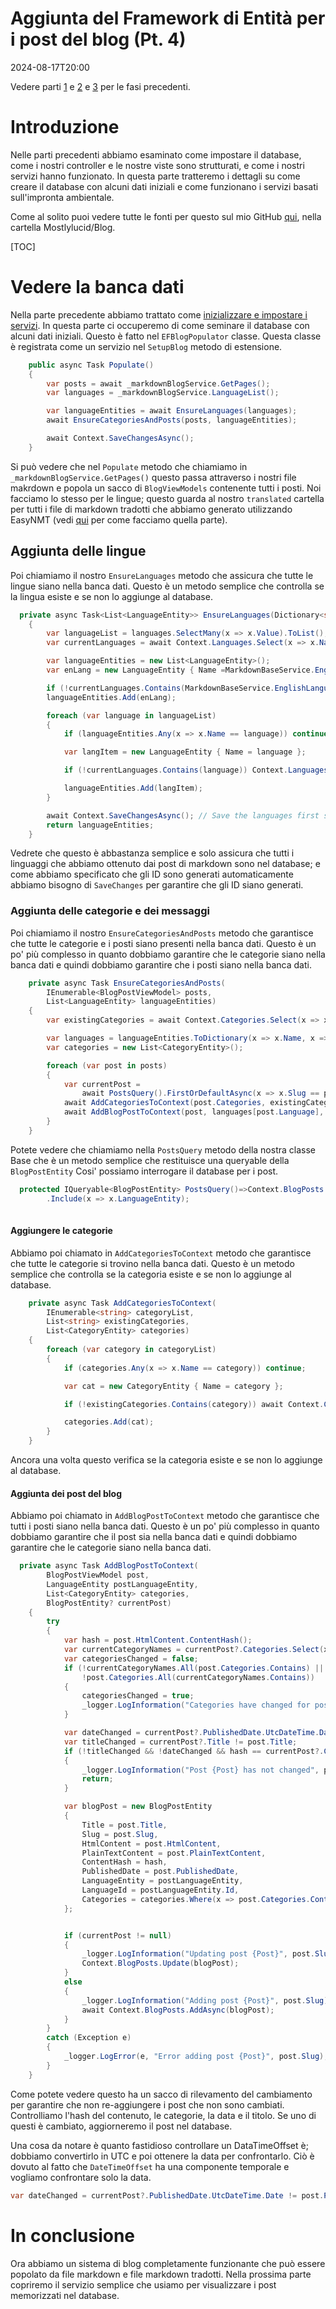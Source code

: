 # Aggiunta del Framework di Entità per i post del blog (Pt. 4)

<!--category-- ASP.NET, Entity Framework -->
<datetime class="hidden">2024-08-17T20:00</datetime>

Vedere parti [1](/blog/addingentityframeworkforblogpostspt1) e [2](/blog/addingentityframeworkforblogpostspt2) e [3](/blog/addingentityframeworkforblogpostspt3) per le fasi precedenti.

# Introduzione

Nelle parti precedenti abbiamo esaminato come impostare il database, come i nostri controller e le nostre viste sono strutturati, e come i nostri servizi hanno funzionato. In questa parte tratteremo i dettagli su come creare il database con alcuni dati iniziali e come funzionano i servizi basati sull'impronta ambientale.

Come al solito puoi vedere tutte le fonti per questo sul mio GitHub [qui](https://github.com/scottgal/mostlylucidweb/tree/main/Mostlylucid/Blog), nella cartella Mostlylucid/Blog.

[TOC]

# Vedere la banca dati

Nella parte precedente abbiamo trattato come [inizializzare e impostare i servizi](/blog/addingentityframeworkforblogpostspt2#setup). In questa parte ci occuperemo di come seminare il database con alcuni dati iniziali. Questo è fatto nel `EFBlogPopulator` classe. Questa classe è registrata come un servizio nel `SetupBlog` metodo di estensione.

```csharp
    public async Task Populate()
    {
        var posts = await _markdownBlogService.GetPages();
        var languages = _markdownBlogService.LanguageList();

        var languageEntities = await EnsureLanguages(languages);
        await EnsureCategoriesAndPosts(posts, languageEntities);

        await Context.SaveChangesAsync();
    }
```

Si può vedere che nel `Populate` metodo che chiamiamo in `_markdownBlogService.GetPages()` questo passa attraverso i nostri file makrdown e popola un sacco di `BlogViewModels` contenente tutti i posti.
Noi facciamo lo stesso per le lingue; questo guarda al nostro `translated` cartella per tutti i file di markdown tradotti che abbiamo generato utilizzando EasyNMT (vedi [qui](/blog/autotranslatingmarkdownfiles) per come facciamo quella parte).

## Aggiunta delle lingue

Poi chiamiamo il nostro `EnsureLanguages` metodo che assicura che tutte le lingue siano nella banca dati. Questo è un metodo semplice che controlla se la lingua esiste e se non lo aggiunge al database.

```csharp
  private async Task<List<LanguageEntity>> EnsureLanguages(Dictionary<string, List<string>> languages)
    {
        var languageList = languages.SelectMany(x => x.Value).ToList();
        var currentLanguages = await Context.Languages.Select(x => x.Name).ToListAsync();

        var languageEntities = new List<LanguageEntity>();
        var enLang = new LanguageEntity { Name =MarkdownBaseService.EnglishLanguage };

        if (!currentLanguages.Contains(MarkdownBaseService.EnglishLanguage)) Context.Languages.Add(enLang);
        languageEntities.Add(enLang);

        foreach (var language in languageList)
        {
            if (languageEntities.Any(x => x.Name == language)) continue;

            var langItem = new LanguageEntity { Name = language };

            if (!currentLanguages.Contains(language)) Context.Languages.Add(langItem);

            languageEntities.Add(langItem);
        }

        await Context.SaveChangesAsync(); // Save the languages first so we can reference them in the blog posts
        return languageEntities;
    }
```

Vedrete che questo è abbastanza semplice e solo assicura che tutti i linguaggi che abbiamo ottenuto dai post di markdown sono nel database; e come abbiamo specificato che gli ID sono generati automaticamente abbiamo bisogno di `SaveChanges` per garantire che gli ID siano generati.

### Aggiunta delle categorie e dei messaggi

Poi chiamiamo il nostro `EnsureCategoriesAndPosts` metodo che garantisce che tutte le categorie e i posti siano presenti nella banca dati. Questo è un po' più complesso in quanto dobbiamo garantire che le categorie siano nella banca dati e quindi dobbiamo garantire che i posti siano nella banca dati.

```csharp
    private async Task EnsureCategoriesAndPosts(
        IEnumerable<BlogPostViewModel> posts,
        List<LanguageEntity> languageEntities)
    {
        var existingCategories = await Context.Categories.Select(x => x.Name).ToListAsync();

        var languages = languageEntities.ToDictionary(x => x.Name, x => x);
        var categories = new List<CategoryEntity>();

        foreach (var post in posts)
        {
            var currentPost =
                await PostsQuery().FirstOrDefaultAsync(x => x.Slug == post.Slug && x.LanguageEntity.Name == post.Language);
            await AddCategoriesToContext(post.Categories, existingCategories, categories);
            await AddBlogPostToContext(post, languages[post.Language], categories, currentPost);
        }
    }
```

Potete vedere che chiamiamo nella `PostsQuery` metodo della nostra classe Base che è un metodo semplice che restituisce una queryable della `BlogPostEntity` Cosi' possiamo interrogare il database per i post.

```csharp
  protected IQueryable<BlogPostEntity> PostsQuery()=>Context.BlogPosts.Include(x => x.Categories)
        .Include(x => x.LanguageEntity);
   
```

#### Aggiungere le categorie

Abbiamo poi chiamato in `AddCategoriesToContext` metodo che garantisce che tutte le categorie si trovino nella banca dati. Questo è un metodo semplice che controlla se la categoria esiste e se non lo aggiunge al database.

```csharp
    private async Task AddCategoriesToContext(
        IEnumerable<string> categoryList,
        List<string> existingCategories,
        List<CategoryEntity> categories)
    {
        foreach (var category in categoryList)
        {
            if (categories.Any(x => x.Name == category)) continue;

            var cat = new CategoryEntity { Name = category };

            if (!existingCategories.Contains(category)) await Context.Categories.AddAsync(cat);

            categories.Add(cat);
        }
    }

```

Ancora una volta questo verifica se la categoria esiste e se non lo aggiunge al database.

#### Aggiunta dei post del blog

Abbiamo poi chiamato in `AddBlogPostToContext` metodo che garantisce che tutti i posti siano nella banca dati. Questo è un po' più complesso in quanto dobbiamo garantire che il post sia nella banca dati e quindi dobbiamo garantire che le categorie siano nella banca dati.

```csharp
  private async Task AddBlogPostToContext(
        BlogPostViewModel post,
        LanguageEntity postLanguageEntity,
        List<CategoryEntity> categories,
        BlogPostEntity? currentPost)
    {
        try
        {
            var hash = post.HtmlContent.ContentHash();
            var currentCategoryNames = currentPost?.Categories.Select(x => x.Name).ToArray() ?? Array.Empty<string>();
            var categoriesChanged = false;
            if (!currentCategoryNames.All(post.Categories.Contains) ||
                !post.Categories.All(currentCategoryNames.Contains))
            {
                categoriesChanged = true;
                _logger.LogInformation("Categories have changed for post {Post}", post.Slug);
            }

            var dateChanged = currentPost?.PublishedDate.UtcDateTime.Date != post.PublishedDate.ToUniversalTime().Date;
            var titleChanged = currentPost?.Title != post.Title;
            if (!titleChanged && !dateChanged && hash == currentPost?.ContentHash && !categoriesChanged)
            {
                _logger.LogInformation("Post {Post} has not changed", post.Slug);
                return;
            }

            var blogPost = new BlogPostEntity
            {
                Title = post.Title,
                Slug = post.Slug,
                HtmlContent = post.HtmlContent,
                PlainTextContent = post.PlainTextContent,
                ContentHash = hash,
                PublishedDate = post.PublishedDate,
                LanguageEntity = postLanguageEntity,
                LanguageId = postLanguageEntity.Id,
                Categories = categories.Where(x => post.Categories.Contains(x.Name)).ToList()
            };


            if (currentPost != null)
            {
                _logger.LogInformation("Updating post {Post}", post.Slug);
                Context.BlogPosts.Update(blogPost);
            }
            else
            {
                _logger.LogInformation("Adding post {Post}", post.Slug);
                await Context.BlogPosts.AddAsync(blogPost);
            }
        }
        catch (Exception e)
        {
            _logger.LogError(e, "Error adding post {Post}", post.Slug);
        }
    }

```

Come potete vedere questo ha un sacco di rilevamento del cambiamento per garantire che non re-aggiungere i post che non sono cambiati. Controlliamo l'hash del contenuto, le categorie, la data e il titolo. Se uno di questi è cambiato, aggiorneremo il post nel database.

Una cosa da notare è quanto fastidioso controllare un DataTimeOffset è; dobbiamo convertirlo in UTC e poi ottenere la data per confrontarlo. Ciò è dovuto al fatto che `DateTimeOffset` ha una componente temporale e vogliamo confrontare solo la data.

```csharp
var dateChanged = currentPost?.PublishedDate.UtcDateTime.Date != post.PublishedDate.ToUniversalTime().Date;
```

# In conclusione

Ora abbiamo un sistema di blog completamente funzionante che può essere popolato da file markdown e file markdown tradotti. Nella prossima parte copriremo il servizio semplice che usiamo per visualizzare i post memorizzati nel database.